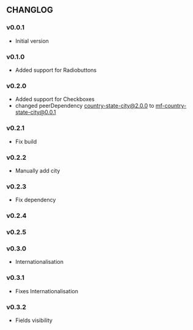 ## CHANGLOG


### v0.0.1 
- Initial version

### v0.1.0
- Added support for Radiobuttons

### v0.2.0
- Added support for Checkboxes
- changed peerDependency country-state-city@2.0.0 to mf-country-state-city@0.0.1

### v0.2.1
- Fix build

### v0.2.2
- Manually add city

### v0.2.3
- Fix dependency

### v0.2.4

### v0.2.5

### v0.3.0
- Internationalisation

### v0.3.1
- Fixes Internationalisation

### v0.3.2
- Fields visibility


